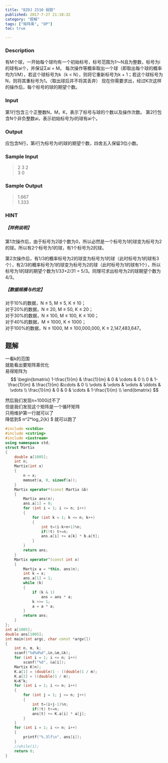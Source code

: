```yaml
---
title: "BZOJ 2510 弱题"
published: 2017-7-27 21:18:32
category: "题解"
tags: ["矩阵乘", "DP"]
toc: true

---
```


### Description

有M个球，一开始每个球均有一个初始标号，标号范围为1～N且为整数，标号为i的球有ai个，并保证Σai = M。
每次操作等概率取出一个球（即取出每个球的概率均为1/M），若这个球标号为k（k < N），则将它重新标号为k + 1；若这个球标号为N，则将其重标号为1。（取出球后并不将其丢弃）
现在你需要求出，经过K次这样的操作后，每个标号的球的期望个数。
<!--more--> 
### Input

第1行包含三个正整数N，M，K，表示了标号与球的个数以及操作次数。
第2行包含N个非负整数ai，表示初始标号为i的球有ai个。
 
### Output

应包含N行，第i行为标号为i的球的期望个数，四舍五入保留3位小数。
 
### Sample Input

>2 3 2  
3 0  


### Sample Output

>1.667  
1.333

 

### HINT

##### 【样例说明】

第1次操作后，由于标号为2球个数为0，所以必然是一个标号为1的球变为标号为2的球。所以有2个标号为1的球，有1个标号为2的球。

第2次操作后，有1/3的概率标号为2的球变为标号为1的球（此时标号为1的球有3个），有2/3的概率标号为1的球变为标号为2的球（此时标号为1的球有1个），所以标号为1的球的期望个数为1/3*3+2/3*1 = 5/3。同理可求出标号为2的球期望个数为4/3。

##### 【数据规模与约定】

对于10%的数据，N ≤ 5, M ≤ 5, K ≤ 10；  
对于20%的数据，N ≤ 20, M ≤ 50, K ≤ 20；  
对于30%的数据，N ≤ 100, M ≤ 100, K ≤ 100；  
对于40%的数据，M ≤ 1000, K ≤ 1000；  
对于100%的数据，N ≤ 1000, M ≤ 100,000,000, K ≤ 2,147,483,647。  

## 题解

一看k的范围  
就能看出要矩阵乘优化  
易得矩阵为
$$
    \begin{bmatrix}
        1-\frac{1}{m} & \frac{1}{m} & 0 & \cdots & 0 \\
        0 & 1-\frac{1}{m} & \frac{1}{m} &\cdots & 0 \\
        \vdots & \vdots & \vdots & \ddots & \vdots \\
        \frac{1}{m} & 0 & 0 & \cdots & 1-\frac{1}{m} \\
    \end{bmatrix}
$$

然后我们发现n=1000过不了  
但是我们发现这个矩阵是一个循环矩阵  
只用维护第一行就可以了  
降低到$ n^2*log_2{k} $
就可以跑了

```c++
#include <cstdio>
#include <cstring>
#include <iostream>
using namespace std;
struct Martix
{
    double a[1005];
    int n;
    Martix(int x)
    {
        n = x;
        memset(a, 0, sizeof(a));
    }
    Martix operator*(const Martix &b)
    {
        Martix ans(n);
        ans.a[1] = 0;
        for (int i = 1; i <= n; i++)
        {
            for (int k = 1; k <= n; k++)
            {
                int t=(i-k+n+1)%n;
                if(!t) t+=n;
                ans.a[i] += a[k] * b.a[t];
            }
        }
        return ans;
    }
    Martix operator^(const int x)
    {
        Martix a = *this, ans(n);
        int k = x;
        ans.a[1] = 1;
        while (k)
        {
            if (k & 1)
                ans = ans * a;
            k >>= 1;
            a = a * a;
        }
        return ans;
    }
};
int a[1005];
double ans[1005];
int main(int argc, char const *argv[])
{
    int n, m, k;
    scanf("%d%d%d",&n,&m,&k);
    for (int i = 1; i <= n; i++)
        scanf("%d", &a[i]);
    Martix K(n);
    K.a[1] = (double)1 - ((double)1 / m);
    K.a[2] = ((double)1 / m);
    K=K^k;
    for (int i = 1; i <= n; i++)
    {
        for (int j = 1; j <= n; j++)
        {
            int t=(i+j-1)%n;
            if(!t) t+=n;
            ans[t] += K.a[i] * a[j];
        }
    }
    for (int i = 1; i <= n; i++)
    {
        printf("%.3lf\n", ans[i]);
    }
    //while(1);
    return 0;
}

```